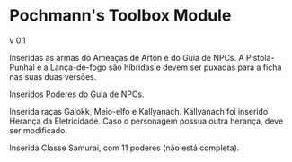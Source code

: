 # Pochmann's Toolbox Module

v 0.1

Inseridas as armas do Ameaças de Arton e do Guia de NPCs.
	A Pistola-Punhal e a Lança-de-fogo são híbridas e devem ser puxadas para a ficha nas suas duas versões.

Inseridos Poderes do Guia de NPCs.

Inserida raças Galokk, Meio-elfo e Kallyanach.
	Kallyanach foi inserido Herança da Eletricidade. Caso o personagem possua outra herança, deve ser modificado.

Inserida Classe Samurai, com 11 poderes (não está completa).
